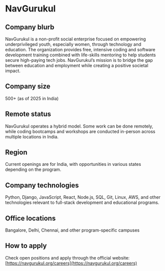 # NavGurukul

## Company blurb

NavGurukul is a non-profit social enterprise focused on empowering underprivileged youth, especially women, through technology and education. The organization provides free, intensive coding and software development training combined with life-skills mentoring to help students secure high-paying tech jobs. NavGurukul’s mission is to bridge the gap between education and employment while creating a positive societal impact.

## Company size

500+ (as of 2025 in India)

## Remote status

NavGurukul operates a hybrid model. Some work can be done remotely, while coding bootcamps and workshops are conducted in-person across multiple locations in India.

## Region

Current openings are for India, with opportunities in various states depending on the program.

## Company technologies

Python, Django, JavaScript, React, Node.js, SQL, Git, Linux, AWS, and other technologies relevant to full-stack development and educational programs.

## Office locations

Bangalore, Delhi, Chennai, and other program-specific campuses

## How to apply

Check open positions and apply through the official website: [https://navgurukul.org/careers](https://navgurukul.org/careers)
